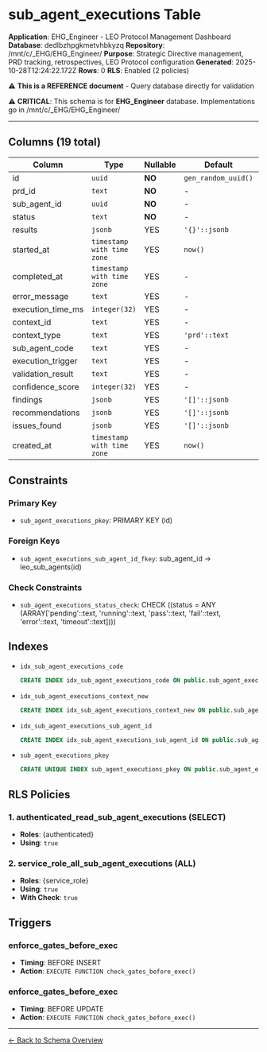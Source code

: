 # sub_agent_executions Table

**Application**: EHG_Engineer - LEO Protocol Management Dashboard
**Database**: dedlbzhpgkmetvhbkyzq
**Repository**: /mnt/c/_EHG/EHG_Engineer/
**Purpose**: Strategic Directive management, PRD tracking, retrospectives, LEO Protocol configuration
**Generated**: 2025-10-28T12:24:22.172Z
**Rows**: 0
**RLS**: Enabled (2 policies)

⚠️ **This is a REFERENCE document** - Query database directly for validation

⚠️ **CRITICAL**: This schema is for **EHG_Engineer** database. Implementations go in /mnt/c/_EHG/EHG_Engineer/

---

## Columns (19 total)

| Column | Type | Nullable | Default | Description |
|--------|------|----------|---------|-------------|
| id | `uuid` | **NO** | `gen_random_uuid()` | - |
| prd_id | `text` | **NO** | - | - |
| sub_agent_id | `uuid` | **NO** | - | - |
| status | `text` | **NO** | - | - |
| results | `jsonb` | YES | `'{}'::jsonb` | - |
| started_at | `timestamp with time zone` | YES | `now()` | - |
| completed_at | `timestamp with time zone` | YES | - | - |
| error_message | `text` | YES | - | - |
| execution_time_ms | `integer(32)` | YES | - | - |
| context_id | `text` | YES | - | - |
| context_type | `text` | YES | `'prd'::text` | - |
| sub_agent_code | `text` | YES | - | - |
| execution_trigger | `text` | YES | - | - |
| validation_result | `text` | YES | - | - |
| confidence_score | `integer(32)` | YES | - | - |
| findings | `jsonb` | YES | `'[]'::jsonb` | - |
| recommendations | `jsonb` | YES | `'[]'::jsonb` | - |
| issues_found | `jsonb` | YES | `'[]'::jsonb` | - |
| created_at | `timestamp with time zone` | YES | `now()` | - |

## Constraints

### Primary Key
- `sub_agent_executions_pkey`: PRIMARY KEY (id)

### Foreign Keys
- `sub_agent_executions_sub_agent_id_fkey`: sub_agent_id → leo_sub_agents(id)

### Check Constraints
- `sub_agent_executions_status_check`: CHECK ((status = ANY (ARRAY['pending'::text, 'running'::text, 'pass'::text, 'fail'::text, 'error'::text, 'timeout'::text])))

## Indexes

- `idx_sub_agent_executions_code`
  ```sql
  CREATE INDEX idx_sub_agent_executions_code ON public.sub_agent_executions USING btree (sub_agent_code)
  ```
- `idx_sub_agent_executions_context_new`
  ```sql
  CREATE INDEX idx_sub_agent_executions_context_new ON public.sub_agent_executions USING btree (context_id, context_type)
  ```
- `idx_sub_agent_executions_sub_agent_id`
  ```sql
  CREATE INDEX idx_sub_agent_executions_sub_agent_id ON public.sub_agent_executions USING btree (sub_agent_id)
  ```
- `sub_agent_executions_pkey`
  ```sql
  CREATE UNIQUE INDEX sub_agent_executions_pkey ON public.sub_agent_executions USING btree (id)
  ```

## RLS Policies

### 1. authenticated_read_sub_agent_executions (SELECT)

- **Roles**: {authenticated}
- **Using**: `true`

### 2. service_role_all_sub_agent_executions (ALL)

- **Roles**: {service_role}
- **Using**: `true`
- **With Check**: `true`

## Triggers

### enforce_gates_before_exec

- **Timing**: BEFORE INSERT
- **Action**: `EXECUTE FUNCTION check_gates_before_exec()`

### enforce_gates_before_exec

- **Timing**: BEFORE UPDATE
- **Action**: `EXECUTE FUNCTION check_gates_before_exec()`

---

[← Back to Schema Overview](../database-schema-overview.md)
